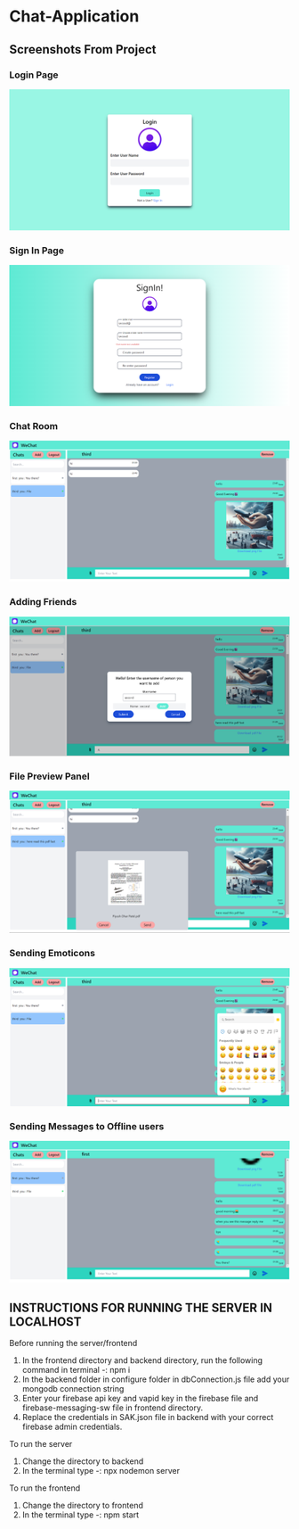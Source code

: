 # Chat-Application
## Screenshots From Project

### Login Page


![login](images/login-1.png)


### Sign In Page

![sign-in](images/signin.png)

### Chat Room

![chat-room](images/online.png)

### Adding Friends

![add-friend](images/add.png)

### File Preview Panel

![file-preview](images/preview.png)

### Sending Emoticons

![emoticons](images/emoji.png)

### Sending Messages to Offline users

 ![offline](images/seen.png)


## INSTRUCTIONS FOR RUNNING THE SERVER IN LOCALHOST

Before running the server/frontend
1. In the frontend directory and backend directory, run the following command in terminal -: npm i
2. In the backend folder in configure folder in dbConnection.js file add your mongodb connection string
3. Enter your firebase api key and vapid key in the firebase file and firebase-messaging-sw file in frontend directory.
4. Replace the credentials in SAK.json file in backend with your correct firebase admin credentials.

To run the server 
1. Change the directory to backend
2. In the terminal type -: npx nodemon server

To run the frontend
1. Change the directory to frontend
2. In the terminal type -: npm start
